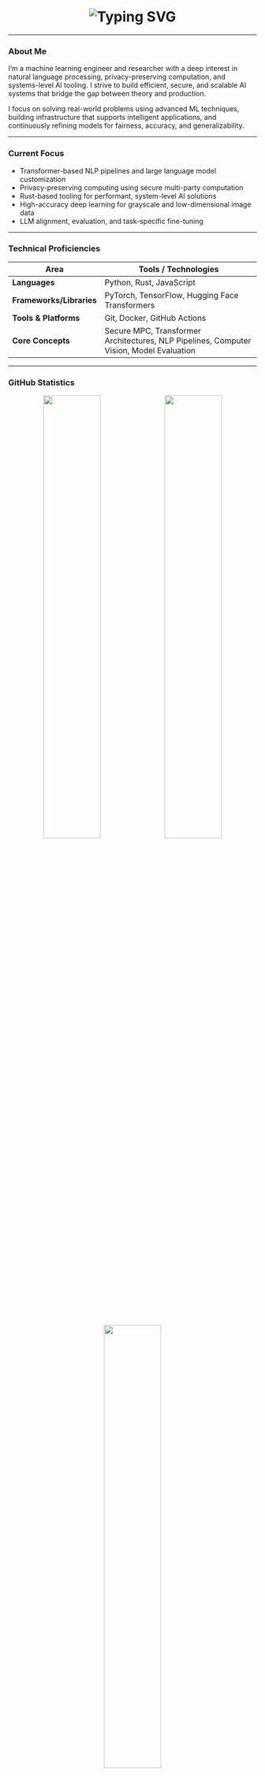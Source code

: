 <h1 align="center">
  <img src="https://readme-typing-svg.herokuapp.com?font=Fira+Code&size=28&pause=1000&color=FFFFFF&center=true&vCenter=true&width=800&lines=Hi+I'm+Garv+Behl;ML+Engineer+%7C+LLM+Researcher+%7C+Systems+Programmer" alt="Typing SVG" />
</h1>

---

### About Me

I’m a machine learning engineer and researcher with a deep interest in natural language processing, privacy-preserving computation, and systems-level AI tooling. I strive to build efficient, secure, and scalable AI systems that bridge the gap between theory and production.

I focus on solving real-world problems using advanced ML techniques, building infrastructure that supports intelligent applications, and continuously refining models for fairness, accuracy, and generalizability.

---

### Current Focus

- Transformer-based NLP pipelines and large language model customization  
- Privacy-preserving computing using secure multi-party computation  
- Rust-based tooling for performant, system-level AI solutions  
- High-accuracy deep learning for grayscale and low-dimensional image data  
- LLM alignment, evaluation, and task-specific fine-tuning  

---

### Technical Proficiencies

| Area                  | Tools / Technologies |
|-----------------------|----------------------|
| **Languages**         | Python, Rust, JavaScript |
| **Frameworks/Libraries** | PyTorch, TensorFlow, Hugging Face Transformers |
| **Tools & Platforms** | Git, Docker, GitHub Actions |
| **Core Concepts**     | Secure MPC, Transformer Architectures, NLP Pipelines, Computer Vision, Model Evaluation |

---

### GitHub Statistics

<p align="center">
  <img src="https://github-readme-stats.vercel.app/api?username=garvbehl23&show_icons=true&theme=react&count_private=true&hide=issues&border_radius=10" width="48%" />
  <img src="https://github-readme-streak-stats.herokuapp.com/?user=garvbehl23&theme=react&hide_border=true" width="48%" />
</p>

<p align="center">
  <img src="https://github-readme-stats.vercel.app/api/top-langs/?username=garvbehl23&layout=compact&theme=react&hide_border=true" width="48%" />
</p>

---

### Connect with Me

<a href="https://www.linkedin.com/in/garv-behl-2b644a239/" target="_blank">
  <img alt="LinkedIn" src="https://img.shields.io/badge/LinkedIn-blue?style=for-the-badge&logo=linkedin&logoColor=white">
</a>
<a href="mailto:behlgarv@gmail.com" target="_blank">
  <img alt="Email" src="https://img.shields.io/badge/behlgarv@gmail.com-D14836?style=for-the-badge&logo=gmail&logoColor=white" />
</a>
<a href="https://github.com/garvbehl23" target="_blank">
  <img alt="GitHub" src="https://img.shields.io/badge/GitHub-%2312100E.svg?style=for-the-badge&logo=github&logoColor=white" />
</a>

---

<p align="center">
  <img src="https://komarev.com/ghpvc/?username=garvbehl23&label=Profile%20Views&color=0e75b6&style=flat" alt="garvbehl23" />
</p>
